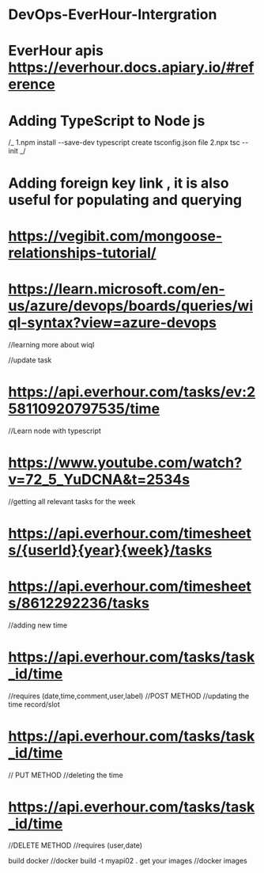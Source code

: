 # DevOps-EverHour-Intergration

# EverHour apis https://everhour.docs.apiary.io/#reference

# Adding TypeScript to Node js

/_
1.npm install --save-dev typescript
create tsconfig.json file
2.npx tsc --init
_/

# Adding foreign key link , it is also useful for populating and querying

# https://vegibit.com/mongoose-relationships-tutorial/

# https://learn.microsoft.com/en-us/azure/devops/boards/queries/wiql-syntax?view=azure-devops

//learning more about wiql

//update task

# https://api.everhour.com/tasks/ev:258110920797535/time

//Learn node with typescript

# https://www.youtube.com/watch?v=72_5_YuDCNA&t=2534s

//getting all relevant tasks for the week

# https://api.everhour.com/timesheets/{userId}{year}{week}/tasks

# https://api.everhour.com/timesheets/8612292236/tasks

//adding new time

# https://api.everhour.com/tasks/task_id/time

//requires (date,time,comment,user,label)
//POST METHOD
//updating the time record/slot

# https://api.everhour.com/tasks/task_id/time

// PUT METHOD
//deleting the time

# https://api.everhour.com/tasks/task_id/time

//DELETE METHOD
//requires (user,date)

build docker
//docker build -t myapi02 .
get your images
//docker images
